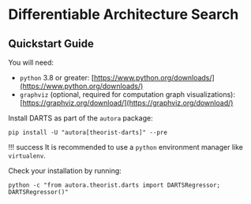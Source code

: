 # Differentiable Architecture Search

## Quickstart Guide

You will need:

- `python` 3.8 or greater: [https://www.python.org/downloads/](https://www.python.org/downloads/)
- `graphviz` (optional, required for computation graph visualizations): 
  [https://graphviz.org/download/](https://graphviz.org/download/)

Install DARTS as part of the `autora` package:

```shell
pip install -U "autora[theorist-darts]" --pre
```

!!! success
    It is recommended to use a `python` environment manager like `virtualenv`.

Check your installation by running:
```shell
python -c "from autora.theorist.darts import DARTSRegressor; DARTSRegressor()"
```